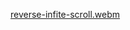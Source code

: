 [reverse-infite-scroll.webm](https://github.com/piyushsinghania/reverse-infinite-scroll/assets/69912046/e934d962-6797-4385-8146-045919b0121e)
